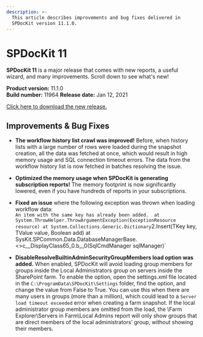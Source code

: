 ```yaml
---
description: >-
  This article describes improvements and bug fixes delivered in
  SPDocKit version 11.1.0.
---
```


# SPDocKit 11

**SPDocKit 11** is a major release that comes with new reports, a useful wizard, and many improvements. Scroll down to see what's new!

**Product version:** 11.1.0  
**Build number:** 11964 
**Release date:** Jan 12, 2021

[Click here to download the new release.](https://www.syskit.com/products/spdockit/download/)

## Improvements & Bug Fixes

* **The workflow history list crawl was improved!** Before, when history lists with a large number of rows were loaded during the snapshot creation, all the data was fetched at once, which would result in high memory usage and SQL connection timeout errors. The data from the workflow history list is now fetched in batches resolving the issue. 

* **Optimized the memory usage when SPDocKit is generating subscription reports!** The memory footprint is now significantly lowered, even if you have hundreds of reports in your subscriptions. 

* **Fixed an issue** where the following exception was thrown when loading workflow data:  
`An item with the same key has already been added. 
at System.ThrowHelper.ThrowArgumentException(ExceptionResource resource)
at System.Collections.Generic.Dictionary`2.Insert(TKey key, TValue value, Boolean add)
at SysKit.SPCommon.Data.DatabaseManagerBase.<>c__DisplayClass65_0.<GetWorkflowTemplatesForFilter>b__0(SqlCmdManager sqlManager)`

* **DisableResolveBuiltinAdminSecurityGroupMembers load option was added.** When enabled, SPDocKit will avoid loading group members for groups inside the Local Administrators group on servers inside the SharePoint farm. To enable the option, open the settings.xml file located in the `C:\ProgramData\SPDocKit\Settings` folder, find the option, and change the value from False to True. You can use this when there are many users in groups (more than a million), which could lead to a `Server load timeout exceeded` error when creating a farm snapshot. If the local administrator group members are omitted from the load, the \Farm Explorer\Servers in Farm\Local Admins report will only show groups that are direct members of the local administrators’ group, without showing their members.
